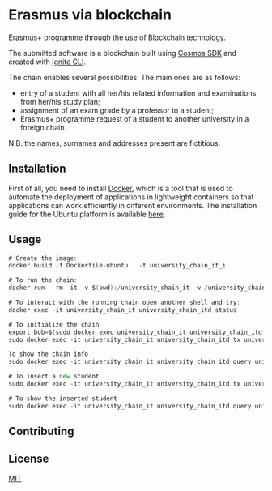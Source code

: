 # Erasmus via blockchain

Erasmus+ programme through the use of Blockchain technology.

The submitted software is a blockchain built using [Cosmos SDK](https://v1.cosmos.network/sdk) and created with [Ignite CLI](https://ignite.com/cli).

The chain enables several possibilities. The main ones are as follows:
- entry of a student with all her/his related information and examinations from her/his study plan;
- assignment of an exam grade by a professor to a student;
- Erasmus+ programme request of a student to another university in a foreign chain.

N.B. the names, surnames and addresses present are fictitious.

## Installation

First of all, you need to install [Docker](https://www.docker.com/), which is a tool that is used to automate the deployment of applications in lightweight containers so that applications can work efficiently in different environments. The installation guide for the Ubuntu platform is available [here](https://docs.docker.com/desktop/install/ubuntu/).

## Usage



```go
# Create the image:
docker build -f Dockerfile-ubuntu . -t university_chain_it_i

# To run the chain:
docker run --rm -it -v $(pwd):/university_chain_it -w /university_chain_it -p 1317:1317 -p 3000:3000 -p 4500:4500 -p 5000:5000 -p 26657:26657 --name university_chain_it university_chain_it_i ignite chain serve --reset-once

# To interact with the running chain open another shell and try: 
docker exec -it university_chain_it university_chain_itd status

# To initialize the chain
export bob=$(sudo docker exec university_chain_it university_chain_itd keys show bob -a) 
sudo docker exec -it university_chain_it university_chain_itd tx universitychainit configure-chain --from $bob --gas auto 

To show the chain info
sudo docker exec -it university_chain_it university_chain_itd query universitychainit show-chain-info 

# To insert a new student
sudo docker exec -it university_chain_it university_chain_itd tx universitychainit register-new-student unipi Mario Rossi master cs "Computer Science" --from $bob --gas auto 

# To show the inserted student
sudo docker exec -it university_chain_it university_chain_itd query universitychainit show-stored-student unipi_1 
```

## Contributing



## License

[MIT](https://choosealicense.com/licenses/mit/)